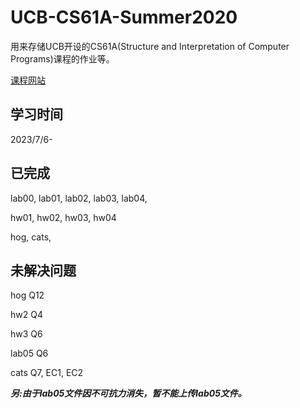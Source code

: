 # UCB-CS61A-Summer2020

用来存储UCB开设的CS61A(Structure and Interpretation of Computer Programs)课程的作业等。

[课程网站](https://inst.eecs.berkeley.edu/~cs61a/su20)

## 学习时间
2023/7/6-

## 已完成
  
  lab00, lab01, lab02, lab03, lab04,
  
  hw01, hw02, hw03, hw04
  
  hog, cats, 

## 未解决问题
  
  hog Q12
  
  hw2 Q4
  
  hw3 Q6
  
  lab05 Q6

  cats Q7, EC1, EC2

***另:由于lab05文件因不可抗力消失，暂不能上传lab05文件。***
